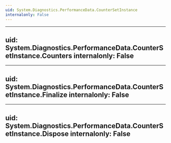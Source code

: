 ```yaml
---
uid: System.Diagnostics.PerformanceData.CounterSetInstance
internalonly: False
---
```


---
uid: System.Diagnostics.PerformanceData.CounterSetInstance.Counters
internalonly: False
---

---
uid: System.Diagnostics.PerformanceData.CounterSetInstance.Finalize
internalonly: False
---

---
uid: System.Diagnostics.PerformanceData.CounterSetInstance.Dispose
internalonly: False
---
